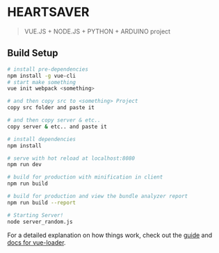 # HEARTSAVER

> VUE.JS + NODE.JS + PYTHON + ARDUINO project

## Build Setup

``` bash
# install pre-dependencies
npm install -g vue-cli
# start make something
vue init webpack <something>

# and then copy src to <something> Project
copy src folder and paste it

# and then copy server & etc.. 
copy server & etc.. and paste it 

# install dependencies
npm install

# serve with hot reload at localhost:8080
npm run dev

# build for production with minification in client
npm run build

# build for production and view the bundle analyzer report
npm run build --report

# Starting Server! 
node server_random.js

```

For a detailed explanation on how things work, check out the [guide](http://vuejs-templates.github.io/webpack/) and [docs for vue-loader](http://vuejs.github.io/vue-loader).
